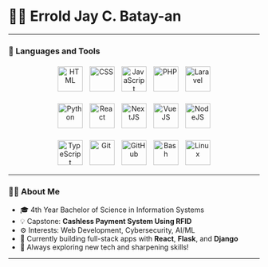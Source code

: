 <h1>👨‍💻 Errold Jay C. Batay-an</h1>

---

### 🧰 Languages and Tools

<p align="center">
  <img alt="HTML" src="https://cdn.jsdelivr.net/gh/devicons/devicon/icons/html5/html5-original.svg" width="50" height="50" style="margin: 5px;" />
  <img alt="CSS" src="https://cdn.jsdelivr.net/gh/devicons/devicon/icons/css3/css3-original.svg" width="50" height="50" style="margin: 5px;" />
  <img alt="JavaScript" src="https://cdn.jsdelivr.net/gh/devicons/devicon/icons/javascript/javascript-original.svg" width="50" height="50" style="margin: 5px;" />
  <img alt="PHP" src="https://cdn.jsdelivr.net/gh/devicons/devicon/icons/php/php-original.svg" width="50" height="50" style="margin: 5px;" />
  <img alt="Laravel" src="https://cdn.jsdelivr.net/gh/devicons/devicon/icons/laravel/laravel-plain.svg" width="50" height="50" style="margin: 5px;" />
</p>

<p align="center">
  <img alt="Python" src="https://cdn.jsdelivr.net/gh/devicons/devicon/icons/python/python-original.svg" width="50" height="50" style="margin: 5px;" />
  <img alt="React" src="https://cdn.jsdelivr.net/gh/devicons/devicon/icons/react/react-original.svg" width="50" height="50" style="margin: 5px;" />
  <img alt="NextJS" src="https://cdn.jsdelivr.net/gh/devicons/devicon/icons/nextjs/nextjs-original.svg" width="50" height="50" style="margin: 5px;" />
  <img alt="VueJS" src="https://cdn.jsdelivr.net/gh/devicons/devicon/icons/vuejs/vuejs-original.svg" width="50" height="50" style="margin: 5px;" />
  <img alt="NodeJS" src="https://cdn.jsdelivr.net/gh/devicons/devicon/icons/nodejs/nodejs-original.svg" width="50" height="50" style="margin: 5px;" />
</p>

<p align="center">
  <img alt="TypeScript" src="https://cdn.jsdelivr.net/gh/devicons/devicon/icons/typescript/typescript-original.svg" width="50" height="50" style="margin: 5px;" />
  <img alt="Git" src="https://cdn.jsdelivr.net/gh/devicons/devicon/icons/git/git-original.svg" width="50" height="50" style="margin: 5px;" />
  <img alt="GitHub" src="https://cdn.jsdelivr.net/gh/devicons/devicon/icons/github/github-original.svg" width="50" height="50" style="margin: 5px;" />
  <img alt="Bash" src="https://cdn.jsdelivr.net/gh/devicons/devicon/icons/bash/bash-original.svg" width="50" height="50" style="margin: 5px;" />
  <img alt="Linux" src="https://cdn.jsdelivr.net/gh/devicons/devicon/icons/linux/linux-original.svg" width="50" height="50" style="margin: 5px;" />
</p>



---

### 👨‍💻 About Me

- 🎓 4th Year Bachelor of Science in Information Systems  
- 💡 Capstone: **Cashless Payment System Using RFID**
- ⚙️ Interests: Web Development, Cybersecurity, AI/ML
- 🚀 Currently building full-stack apps with **React**, **Flask**, and **Django**
- 🌱 Always exploring new tech and sharpening skills!

---

